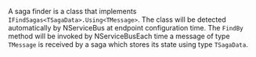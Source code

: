 A saga finder is a class that implements `IFindSagas<TSagaData>.Using<TMessage>`. The class will be detected automatically by NServiceBus at endpoint configuration time. The `FindBy` method will be invoked by NServiceBusEach time a message of type `TMessage` is received by a saga which stores its state using type `TSagaData`.